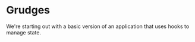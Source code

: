 # Grudges

We're starting out with a basic version of an application that uses hooks to manage state.
